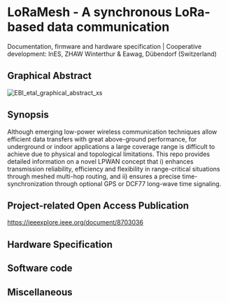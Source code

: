 # LoRaMesh - A synchronous LoRa-based data communication
Documentation, firmware and hardware specification | Cooperative development: InES, ZHAW Winterthur & Eawag, Dübendorf (Switzerland) 

## Graphical Abstract

![EBI_etal_graphical_abstract_xs](https://user-images.githubusercontent.com/12830431/63186131-f5ce3680-c05b-11e9-89f6-2a8b1920fb11.png)

## Synopsis
Although emerging low-power wireless communication techniques allow efficient data transfers with great above-ground performance, for underground or indoor applications a large coverage range is difficult to achieve due to physical and topological limitations. This repo provides detailed information on a novel LPWAN concept that i) enhances transmission reliability, efficiency and flexibility in range-critical situations through meshed multi-hop routing, and ii) ensures a precise time-synchronization through optional GPS or DCF77 long-wave time signaling.

## Project-related Open Access Publication
https://ieeexplore.ieee.org/document/8703036

## Hardware Specification

## Software code

## Miscellaneous
